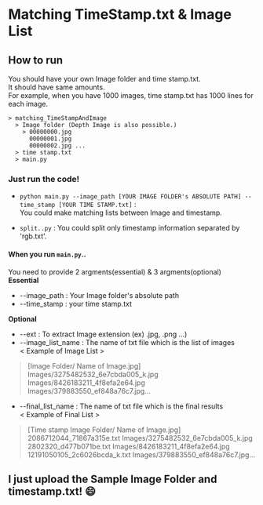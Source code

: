 # Matching TimeStamp.txt & Image List

## How to run
You should have your own Image folder and time stamp.txt.  
It should have same amounts.  
For example, when you have 1000 images, time stamp.txt has 1000 lines for each image.

```
> matching_TimeStampAndImage
  > Image folder (Depth Image is also possible.)
    > 00000000.jpg
      00000001.jpg 
      00000002.jpg ...
  > time stamp.txt
  > main.py
```

### Just run the code!
- `python main.py --image_path [YOUR IMAGE FOLDER's ABSOLUTE PATH] --time_stamp [YOUR TIME STAMP.txt]` :   
You could make matching lists between Image and timestamp.  

- `split..py` : You could split only timestamp information separated by 'rgb.txt'.  

#### When you run `main.py`..  
You need to provide 2 argments(essential) & 3 argments(optional)  
**Essential**  
- --image_path : Your Image folder's absolute path  
- --time_stamp : your time stamp.txt  

**Optional**  
- --ext : To extract Image extension (ex) .jpg, .png ...)  
- --image_list_name : The name of txt file which is the list of images  
< Example of Image List >  
> [Image Folder/ Name of Image.jpg]  
> Images/3275482532_6e7cbda005_k.jpg  
> Images/8426183211_4f8efa2e64.jpg  
> Images/379883550_ef848a76c7.jpg...  
- --final_list_name : The name of txt file which is the final results  
< Example of Final List >
> [Time stamp Image Folder/ Name of Image.jpg]  
> 2086712044_71867a315e.txt Images/3275482532_6e7cbda005_k.jpg  
> 2802320_d477b071be.txt Images/8426183211_4f8efa2e64.jpg  
> 12191050105_2c6026bcda_k.txt Images/379883550_ef848a76c7.jpg...  

## I just upload the Sample Image Folder and timestamp.txt! :smile:  
